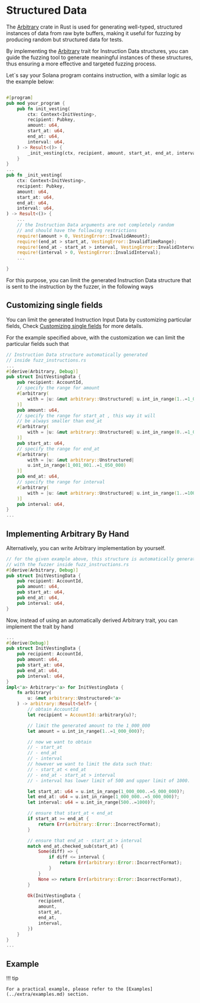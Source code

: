 # Structured Data

The [Arbitrary](https://docs.rs/arbitrary/latest/arbitrary/) crate in Rust is used for generating well-typed, structured instances of data from raw byte buffers, making it useful for fuzzing by producing random but structured data for tests.

By implementing the [Arbitrary](https://docs.rs/arbitrary/latest/arbitrary/trait.Arbitrary.html) trait for Instruction Data structures, you can guide the fuzzing tool to generate meaningful instances of these structures, thus ensuring a more effective and targeted fuzzing process.



Let`s say your Solana program contains instruction, with a similar logic as the example below:
```rust

#[program]
pub mod your_program {
    pub fn init_vesting(
        ctx: Context<InitVesting>,
        recipient: Pubkey,
        amount: u64,
        start_at: u64,
        end_at: u64,
        interval: u64,
    ) -> Result<()> {
        _init_vesting(ctx, recipient, amount, start_at, end_at, interval)
    }
}
...
pub fn _init_vesting(
    ctx: Context<InitVesting>,
    recipient: Pubkey,
    amount: u64,
    start_at: u64,
    end_at: u64,
    interval: u64,
) -> Result<()> {
    ...
    // the Instruction Data arguments are not completely random
    // and should have the following restrictions
    require!(amount > 0, VestingError::InvalidAmount);
    require!(end_at > start_at, VestingError::InvalidTimeRange);
    require!(end_at - start_at > interval, VestingError::InvalidInterval);
    require!(interval > 0, VestingError::InvalidInterval);
    ...

}
```

For this purpose, you can limit the generated Instruction Data structure that is sent to the instruction by the fuzzer, in the following ways

## Customizing single fields
You can limit the generated Instruction Input Data by customizing particular fields, Check [Customizing single fields](https://github.com/rust-fuzz/arbitrary?tab=readme-ov-file#customizing-single-fields) for more details.

For the example specified above, with the customization we can limit the particular fields such that
```rust
// Instruction Data structure automatically generated
// inside fuzz_instructions.rs
...
#[derive(Arbitrary, Debug)]
pub struct InitVestingData {
    pub recipient: AccountId,
    // specify the range for amount
    #[arbitrary(
        with = |u: &mut arbitrary::Unstructured| u.int_in_range(1..=1_000_000)
    )]
    pub amount: u64,
    // specify the range for start_at , this way it will
    // be always smaller than end_at
    #[arbitrary(
        with = |u: &mut arbitrary::Unstructured| u.int_in_range(0..=1_000_000)
    )]
    pub start_at: u64,
    // specify the range for end_at
    #[arbitrary(
        with = |u: &mut arbitrary::Unstructured|
        u.int_in_range(1_001_001..=1_050_000)
    )]
    pub end_at: u64,
    // specify the range for interval
    #[arbitrary(
        with = |u: &mut arbitrary::Unstructured| u.int_in_range(1..=1000)
    )]
    pub interval: u64,
}
...
```

## Implementing Arbitrary By Hand
Alternatively, you can write Arbitrary implementation by yourself.
```rust
// for the given example above, this structure is automatically generated
// with the fuzzer inside fuzz_instructions.rs
#[derive(Arbitrary, Debug)]
pub struct InitVestingData {
    pub recipient: AccountId,
    pub amount: u64,
    pub start_at: u64,
    pub end_at: u64,
    pub interval: u64,
}
```

Now, instead of using an automatically derived Arbitrary trait, you can implement the trait by hand
```rust
...
#[derive(Debug)]
pub struct InitVestingData {
    pub recipient: AccountId,
    pub amount: u64,
    pub start_at: u64,
    pub end_at: u64,
    pub interval: u64,
}
impl<'a> Arbitrary<'a> for InitVestingData {
    fn arbitrary(
        u: &mut arbitrary::Unstructured<'a>
    ) -> arbitrary::Result<Self> {
        // obtain AccountId
        let recipient = AccountId::arbitrary(u)?;

        // limit the generated amount to the 1_000_000
        let amount = u.int_in_range(1..=1_000_000)?;

        // now we want to obtain
        // - start_at
        // - end_at
        // - interval
        // however we want to limit the data such that:
        // - start_at < end_at
        // - end_at - start_at > interval
        // - interval has lower limit of 500 and upper limit of 1000.

        let start_at: u64 = u.int_in_range(1_000_000..=5_000_000)?;
        let end_at: u64 = u.int_in_range(1_000_000..=5_000_000)?;
        let interval: u64 = u.int_in_range(500..=1000)?;

        // ensure that start_at < end_at
        if start_at >= end_at {
            return Err(arbitrary::Error::IncorrectFormat);
        }

        // ensure that end_at - start_at > interval
        match end_at.checked_sub(start_at) {
            Some(diff) => {
                if diff <= interval {
                    return Err(arbitrary::Error::IncorrectFormat);
                }
            }
            None => return Err(arbitrary::Error::IncorrectFormat),
        }

        Ok(InitVestingData {
            recipient,
            amount,
            start_at,
            end_at,
            interval,
        })
    }
}
...
```

## Example

!!! tip

    For a practical example, please refer to the [Examples](../extra/examples.md) section.

